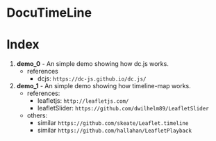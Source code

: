 # DocuTimeLine


# Index
1. **demo_0** - An simple demo showing how dc.js works.
    - references
        - dcjs: `https://dc-js.github.io/dc.js/`
2. **demo_1** - An simple demo showing how timeline-map works.
    - references: 
        - leafletjs: `http://leafletjs.com/`
        - leafletSlider: `https://github.com/dwilhelm89/LeafletSlider`
    - others:
        - similar `https://github.com/skeate/Leaflet.timeline`
        - similar `https://github.com/hallahan/LeafletPlayback`
